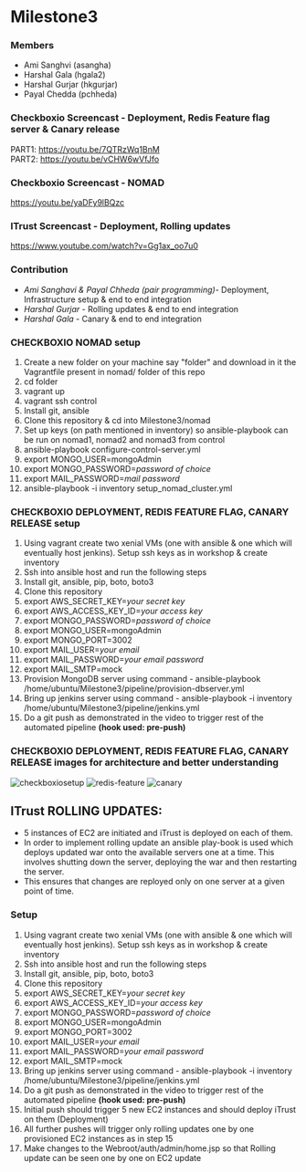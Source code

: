 # Milestone3

### Members
   - Ami Sanghvi (asangha)
   - Harshal Gala (hgala2)
   - Harshal Gurjar (hkgurjar)
   - Payal Chedda (pchheda)


### Checkboxio Screencast - Deployment, Redis Feature flag server & Canary release
PART1: https://youtu.be/7QTRzWq1BnM  <br/>
PART2: https://youtu.be/vCHW6wVfJfo

### Checkboxio Screencast - NOMAD
https://youtu.be/yaDFy9lBQzc

### ITrust Screencast - Deployment, Rolling updates
https://www.youtube.com/watch?v=Gg1ax_oo7u0

### Contribution
   - *Ami Sanghavi & Payal Chheda (pair programming)*- Deployment, Infrastructure setup & end to end integration 
   - *Harshal Gurjar* - Rolling updates  & end to end integration 
   - *Harshal Gala* - Canary & end to end integration 

### CHECKBOXIO NOMAD setup
1. Create a new folder on your machine say "folder" and download in it the Vagrantfile present in nomad/ folder of this repo
2. cd folder
3. vagrant up
4. vagrant ssh control
5. Install git, ansible
6. Clone this repository & cd into Milestone3/nomad
7. Set up keys (on path mentioned in inventory) so ansible-playbook can be run on nomad1, nomad2 and nomad3 from control
8. ansible-playbook configure-control-server.yml
9. export MONGO_USER=mongoAdmin
10. export MONGO_PASSWORD=*password of choice*
11. export MAIL_PASSWORD=*mail password*
12. ansible-playbook -i inventory setup_nomad_cluster.yml
   
### CHECKBOXIO DEPLOYMENT, REDIS FEATURE FLAG, CANARY RELEASE setup
1. Using vagrant create two xenial VMs (one with ansible & one which will eventually host jenkins). Setup ssh keys as in workshop & create inventory
2. Ssh into ansible host and run the following steps
3. Install git, ansible, pip, boto, boto3
4. Clone this repository
5. export AWS_SECRET_KEY=*your secret key*
6. export AWS_ACCESS_KEY_ID=*your access key*
7. export MONGO_PASSWORD=*password of choice*
8. export MONGO_USER=mongoAdmin
9. export MONGO_PORT=3002
10. export MAIL_USER=*your email*
11. export MAIL_PASSWORD=*your email password*
12. export MAIL_SMTP=mock
13. Provision MongoDB server using command - ansible-playbook /home/ubuntu/Milestone3/pipeline/provision-dbserver.yml
14. Bring up jenkins server using command - ansible-playbook -i inventory /home/ubuntu/Milestone3/pipeline/jenkins.yml
15. Do a git push as demonstrated in the video to trigger rest of the automated pipeline **(hook used: pre-push)** 

### CHECKBOXIO DEPLOYMENT, REDIS FEATURE FLAG, CANARY RELEASE images for architecture and better understanding
![checkboxiosetup](https://media.github.ncsu.edu/user/5748/files/0daeae2c-c96b-11e7-9106-05573d7f55ae)
![redis-feature](https://media.github.ncsu.edu/user/5748/files/18c6cd12-c96b-11e7-8ce4-dba4ef4f3ffd)
![canary](https://media.github.ncsu.edu/user/5748/files/1e9866ce-c96b-11e7-9991-bf47708cdce1)

## ITrust ROLLING UPDATES:
- 5 instances of EC2 are initiated and iTrust is deployed on each of them.
- In order to implement rolling update an ansible play-book is used which deploys updated war onto the available servers one at a time. This involves shutting down the server, deploying the war and then restarting the server.
- This ensures that changes are reployed only on one server at a given point of time.

### Setup
1. Using vagrant create two xenial VMs (one with ansible & one which will eventually host jenkins). Setup ssh keys as in workshop & create inventory
2. Ssh into ansible host and run the following steps
3. Install git, ansible, pip, boto, boto3
4. Clone this repository
5. export AWS_SECRET_KEY=*your secret key*
6. export AWS_ACCESS_KEY_ID=*your access key*
7. export MONGO_PASSWORD=*password of choice*
8. export MONGO_USER=mongoAdmin
9. export MONGO_PORT=3002
10. export MAIL_USER=*your email*
11. export MAIL_PASSWORD=*your email password*
12. export MAIL_SMTP=mock
13. Bring up jenkins server using command - ansible-playbook -i inventory /home/ubuntu/Milestone3/pipeline/jenkins.yml
14. Do a git push as demonstrated in the video to trigger rest of the automated pipeline **(hook used: pre-push)** 
15. Initial push should trigger 5 new EC2 instances and should deploy iTrust on them (Deployment)
16. All further pushes will trigger only rolling updates one by one provisioned EC2 instances as in step 15
17. Make changes to the Webroot/auth/admin/home.jsp so that Rolling update can be seen one by one on EC2 update
